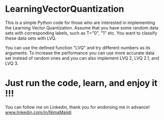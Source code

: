 # LearningVectorQuantization

This is a simple Python code for those who are interested in implementing the Learning Vector Quantization. 
Assume that you have some random data sets with corresponding labels, such as T="0", "1" etc. You want to classify these 
data sets with LVQ.

You can use the defined function "LVQ" and try different numbers as its arguments.
To increase the performance you can use more accurate data set instead of random ones and you can also implement LVQ 2, LVQ 2.1, and LVQ 3.

# Just run the code, learn, and enjoy it !!!
You can follow me on Linkedin, thank you for endorsing me in advance! www.linkedin.com/in/NimaMajidi
